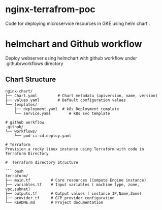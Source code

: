 # nginx-terrafrom-poc
Code for deploying microservice resources in GKE using helm chart .

# helmchart and Github workflow
Deploy webserver using helmchart with github workflow under .github/workflows directory

##  Chart Structure

```
nginx-chart/
├── Chart.yaml         # Chart metadata (apiversion, name, version)
├── values.yaml        # Default configuration values
└── templates/
    ├── deployment.yaml  # k8s Deployment template
    └── service.yaml        # k8s svc template

# github workflow
.github/
└── workflows/
    └── pod-ci-cd.deploy.yaml

# Terraform
Provision a rocky linux instance using Terraform with code in Terraform Directory

#  Terraform directory Structure

``` bash
terraform/
├── main.tf         # Core resources (Compute Engine instance)
├── variables.tf    # Input variables ( machine type, zone, vpc,subnet)
├── outputs.tf      # Output values ( instance IP,Name,Zone)
├── provider.tf     # GCP provider configuration
└── README.md       # Project documentation

